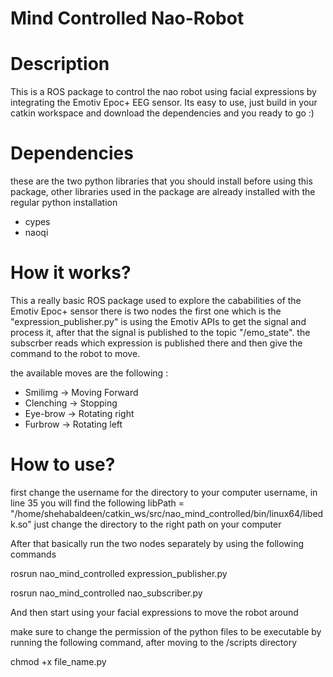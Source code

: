 # Mind Controlled Nao-Robot

# Description
This is a ROS package to control the nao robot using facial expressions by integrating the Emotiv Epoc+ EEG sensor. Its easy to use, just build in your catkin workspace and download the dependencies and you ready to go :)

# Dependencies
these are the two python libraries that you should install before using this package, other libraries used in the package are already installed with the regular python installation

- cypes
- naoqi

# How it works?
This a really basic ROS package used to explore the cababilities of the Emotiv Epoc+ sensor
there is two nodes the first one which is the "expression_publisher.py" is using the Emotiv APIs to get the signal and process it, after that the signal is published to the topic "/emo_state".
the subscrber reads which expression is published there and then give the command to the robot to move.

the available moves are the following :
- Smilimg -> Moving Forward
- Clenching -> Stopping
- Eye-brow -> Rotating right
- Furbrow -> Rotating left

# How to use?
first change the username for the directory to your computer username, in line 35 you will find the following 
 libPath = "/home/shehabaldeen/catkin_ws/src/nao_mind_controlled/bin/linux64/libedk.so"
just change the directory to the right path on your computer

After that basically run the two nodes separately by using the following commands

rosrun nao_mind_controlled expression_publisher.py

rosrun nao_mind_controlled nao_subscriber.py

And then start using your facial expressions to move the robot around 

make sure to change the permission of the python files to be executable by running the following command, after moving to the /scripts directory

chmod +x file_name.py
